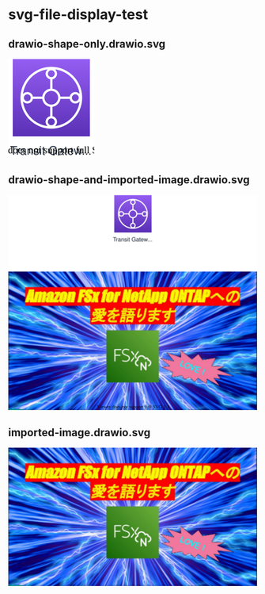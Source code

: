 # svg-file-display-test

## drawio-shape-only.drawio.svg

![drawio-shape-only.drawio.svg](./drawio-shape-only.drawio.svg)

## drawio-shape-and-imported-image.drawio.svg

![drawio-shape-and-imported-image.drawio.svg](./drawio-shape-and-imported-image.drawio.svg)

## imported-image.drawio.svg

![imported-image.drawio.svg](./imported-image.drawio.svg)

